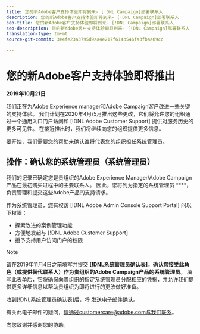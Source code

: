 ```yaml
---
title: 您的新Adobe客户支持体验即将到来- [!DNL Campaign]部署联系人
description: 您的新Adobe客户支持体验即将到来- [!DNL Campaign]部署联系人
seo-title: 您的新Adobe客户支持体验即将到来- [!DNL Campaign]部署联系人
seo-description: 您的新Adobe客户支持体验即将到来- [!DNL Campaign]部署联系人
translation-type: tm+mt
source-git-commit: 3e4fe23a3795d9aa4e217f614b546fa3fbaa09cc

---
```



# 您的新Adobe客户支持体验即将推出

**2019年10月21日**

我们正在为Adobe Experience manager和Adobe Campaign客户改进一些关键的支持体验。 我们计划在2020年4月/5月推出这些更改，它们将允许您的组织通过一个通用入口门户访问和 [!DNL Adobe Customer Support] 提供对服务历史的更多可见性。 在接近推出时，我们将继续向您的组织提供更多信息。

要开始，我们需要您的帮助来确认谁将代表您的组织担任系统管理员。

## 操作：确认您的系统管理员（系统管理员）

我们的记录已确定您是贵组织的Adobe Experience Manager/Adobe Campaign产品在最初购买过程中的主要联系人。 因此，您将列为指定的系统管理员 ****，负责管理和提交这些Adobe产品的支持请求。

作为系统管理员，您有权访 [!DNL Adobe Admin Console Support Portal] 问以下权限：

* 探索改进的案例管理功能
* 方便地发起与 [!DNL Adobe Customer Support]
* 授予支持用户访问门户的权限

>[!NOTE]
>请在2019年11月4日之前填写并提交 **[!DNL系统管理员确认表]，确认您接受此角色（或提供替代联系人）作为贵组织的Adobe Campaign产品的系统管理员[](https://adobe.allegiancetech.com/cgi-bin/qwebcorporate.dll?idx=N5M8RY)**。
>填写此表单后，它将确保向贵组织的指定系统管理员分配相应的凭据，并允许我们提供更多详细信息以帮助贵组织为即将进行的更改做好准备。

收到[!DNL系统管理员确认表]后，将 [发送电子邮件确认](https://adobe.allegiancetech.com/cgi-bin/qwebcorporate.dll?idx=N5M8RY)。

有关此电子邮件的疑问，请通过customercare@adobe.com与我们联系。

向您致谢并感谢您的协助。
